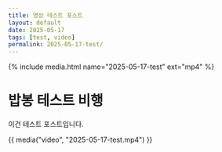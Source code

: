 ```yaml
---
title: 영상 테스트 포스트
layout: default
date: 2025-05-17
tags: [test, video]
permalink: 2025-05-17-test/
---
```

{% include media.html name="2025-05-17-test" ext="mp4" %}

# 밥봉 테스트 비행

이건 테스트 포스트입니다.

{{ media("video", "2025-05-17-test.mp4") }}

